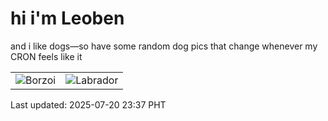 # hi i'm Leoben

and i like dogs—so have some random dog pics that change whenever my CRON feels like it

|  |  |
|--------|----------|
| ![Borzoi](https://random-dog-vercel.vercel.app/api/random-borzoi?v=1753025877) | ![Labrador](https://random-dog-vercel.vercel.app/api/random-labrador?v=1753025877) |

Last updated: 2025-07-20 23:37 PHT
